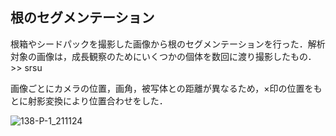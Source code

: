 ## 根のセグメンテーション

根箱やシードパックを撮影した画像から根のセグメンテーションを行った．解析対象の画像は，成長観察のためにいくつかの個体を数回に渡り撮影したもの．>> srsu

画像ごとにカメラの位置，画角，被写体との距離が異なるため，×印の位置をもとに射影変換により位置合わせをした．

![138-P-1_211124](https://user-images.githubusercontent.com/51512765/156523396-3497deec-07c6-449a-b543-686be297dc40.png)


